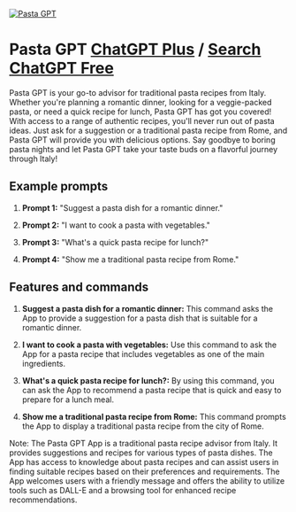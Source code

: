 
[![Pasta GPT](https://files.oaiusercontent.com/file-uRYtxIyFBCqEI22ujSeYknj8?se=2123-10-17T18%3A18%3A44Z&sp=r&sv=2021-08-06&sr=b&rscc=max-age%3D31536000%2C%20immutable&rscd=attachment%3B%20filename%3D98dbccf2-d135-49ca-8d0b-2cea43ae8ab1.png&sig=C7B4A3mCWMlHmOawYBA43TlHYHr7I6/vedmX55dzWPk%3D)](https://chat.openai.com/g/g-kGvQEH8PX-pasta-gpt)

# Pasta GPT [ChatGPT Plus](https://chat.openai.com/g/g-kGvQEH8PX-pasta-gpt) / [Search ChatGPT Free](https://gptcall.net/index.html#/?search=Pasta%20GPT)

Pasta GPT is your go-to advisor for traditional pasta recipes from Italy. Whether you're planning a romantic dinner, looking for a veggie-packed pasta, or need a quick recipe for lunch, Pasta GPT has got you covered! With access to a range of authentic recipes, you'll never run out of pasta ideas. Just ask for a suggestion or a traditional pasta recipe from Rome, and Pasta GPT will provide you with delicious options. Say goodbye to boring pasta nights and let Pasta GPT take your taste buds on a flavorful journey through Italy!

## Example prompts

1. **Prompt 1:** "Suggest a pasta dish for a romantic dinner."

2. **Prompt 2:** "I want to cook a pasta with vegetables."

3. **Prompt 3:** "What's a quick pasta recipe for lunch?"

4. **Prompt 4:** "Show me a traditional pasta recipe from Rome."


## Features and commands

1. **Suggest a pasta dish for a romantic dinner:** This command asks the App to provide a suggestion for a pasta dish that is suitable for a romantic dinner.

2. **I want to cook a pasta with vegetables:** Use this command to ask the App for a pasta recipe that includes vegetables as one of the main ingredients.

3. **What's a quick pasta recipe for lunch?:** By using this command, you can ask the App to recommend a pasta recipe that is quick and easy to prepare for a lunch meal.

4. **Show me a traditional pasta recipe from Rome:** This command prompts the App to display a traditional pasta recipe from the city of Rome.

Note: The Pasta GPT App is a traditional pasta recipe advisor from Italy. It provides suggestions and recipes for various types of pasta dishes. The App has access to knowledge about pasta recipes and can assist users in finding suitable recipes based on their preferences and requirements. The App welcomes users with a friendly message and offers the ability to utilize tools such as DALL-E and a browsing tool for enhanced recipe recommendations.


